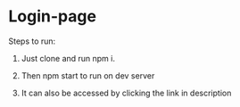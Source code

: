 # Login-page
Steps to run:

1. Just clone and run npm i. 

2. Then npm start to run on dev server

3. It can also be accessed by clicking the link in description
